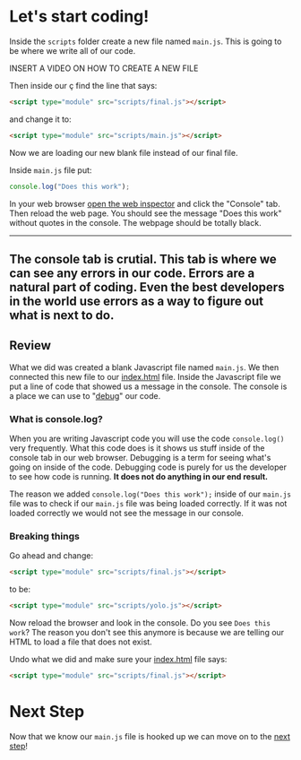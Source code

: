 # Let's start coding!

Inside the `scripts` folder create a new file named `main.js`. This is going to be where we write all of our code.

INSERT A VIDEO ON HOW TO CREATE A NEW FILE

Then inside our ç find the line that says:

```html
<script type="module" src="scripts/final.js"></script>
```

and change it to:

```html
<script type="module" src="scripts/main.js"></script>
```

Now we are loading our new blank file instead of our final file.

Inside `main.js` file put:

```javascript
console.log("Does this work");
```

In your web browser [open the web inspector](https://developer.chrome.com/docs/devtools/open/) and click the "Console" tab. Then reload the web page. You should see the message "Does this work" without quotes in the console. The webpage should be totally black.

---
The console tab is crutial. This tab is where we can see any errors in our code. Errors are a natural part of coding. Even the best developers in the world use errors as a way to figure out what is next to do.
---

## Review

What we did was created a blank Javascript file named `main.js`. We then connected this new file to our [index.html](../src/index.html) file. Inside the Javascript file we put a line of code that showed us a message in the console. The console is a place we can use to "[debug](https://en.wikipedia.org/wiki/Debugging)" our code.

### What is console.log?

When you are writing Javascript code you will use the code `console.log()` very frequently. What this code does is it shows us stuff inside of the console tab in our web browser. Debugging is a term for seeing what's going on inside of the code. Debugging code is purely for us the developer to see how code is running. **It does not do anything in our end result.**

The reason we added `console.log("Does this work");` inside of our `main.js` file was to check if our `main.js` file was being loaded correctly. If it was not loaded correctly we would not see the message in our console.

### Breaking things

Go ahead and change:

```html
<script type="module" src="scripts/final.js"></script>
```

to be:

```html
<script type="module" src="scripts/yolo.js"></script>
```

Now reload the browser and look in the console. Do you see `Does this work`? The reason you don't see this anymore is because we are telling our HTML to load a file that does not exist.

Undo what we did and make sure your [index.html](../src/index.html) file says:

```html
<script type="module" src="scripts/final.js"></script>
```

# Next Step

Now that we know our `main.js` file is hooked up we can move on to the [next step](step3.md)!
